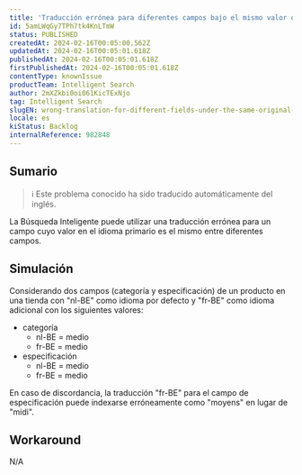 ```yaml
---
title: 'Traducción errónea para diferentes campos bajo el mismo valor original'
id: 5amLWqGy7TPh7tk4KnLTmW
status: PUBLISHED
createdAt: 2024-02-16T00:05:00.562Z
updatedAt: 2024-02-16T00:05:01.618Z
publishedAt: 2024-02-16T00:05:01.618Z
firstPublishedAt: 2024-02-16T00:05:01.618Z
contentType: knownIssue
productTeam: Intelligent Search
author: 2mXZkbi0oi061KicTExNjo
tag: Intelligent Search
slugEN: wrong-translation-for-different-fields-under-the-same-original-value
locale: es
kiStatus: Backlog
internalReference: 982848
---
```


## Sumario

>ℹ️ Este problema conocido ha sido traducido automáticamente del inglés.


La Búsqueda Inteligente puede utilizar una traducción errónea para un campo cuyo valor en el idioma primario es el mismo entre diferentes campos.


##

## Simulación


Considerando dos campos (categoría y especificación) de un producto en una tienda con "nl-BE" como idioma por defecto y "fr-BE" como idioma adicional con los siguientes valores:

- categoría
  - nl-BE = medio
  - fr-BE = medio
- especificación
  - nl-BE = medio
  - fr-BE = medio

En caso de discordancia, la traducción "fr-BE" para el campo de especificación puede indexarse erróneamente como "moyens" en lugar de "midi".



## Workaround


N/A





